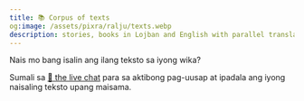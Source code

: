 ```yaml
---
title: 📚 Corpus of texts
og:image: /assets/pixra/ralju/texts.webp
description: stories, books in Lojban and English with parallel translation 
---
```


Nais mo bang isalin ang ilang teksto sa iyong wika?

Sumali sa <a href="/tl/articles/live_chat">💬 the live chat</a> para sa aktibong pag-uusap at ipadala ang iyong naisaling teksto upang maisama.

<!-- export const TEXT_preface = `Press on buttons to hide the column in the language chosen.<br />Wish to translate some text to your language?<br/>Join <a href="${discordChatUrl}">💬 the live chat</a> and send your translation for inclusion.<br/><a href="/texts/"><button class="rounded drop-shadow bg-deep-orange-300 hover:bg-deep-orange-400 focus:bg-deep-orange-400 text-white leading-normal select-none py-2 px-4">🔙 All texts</button></a>`; -->
